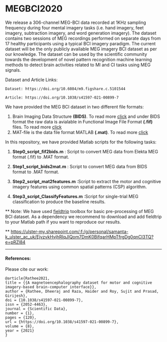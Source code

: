 # MEGBCI2020

We release a 306-channel MEG-BCI data recorded at 1KHz sampling frequency during four mental imagery tasks (i.e. hand imagery, feet imagery, subtraction imagery, and word generation imagery). The dataset contains two sessions of MEG recordings performed on separate days from 17 healthy participants using a typical BCI imagery paradigm. The current dataset will be the only publicly available MEG imagery BCI dataset as per our knowledge. The dataset can be used by the scientific community towards the development of novel pattern recognition machine learning methods to detect brain activities related to MI and CI tasks using MEG signals.

Dataset and Article Links:

```
Dataset: https://doi.org/10.6084/m9.figshare.c.5101544

Article: https://doi.org/10.1038/s41597-021-00899-7
```

We have provided the MEG BCI dataset in two different file formats:

1. Brain Imaging Data Structure **(BIDS)**. To read more [click](https://bids.neuroimaging.io/index.html) and under BIDS format the raw data is avialable in Functional Image File Format **(.fif)** files. To read more [click](https://www.dropbox.com/s/q58whpso2jt9tx0/Fiff.pdf?dl=0) 
2. MAT-file is the data file format MATLAB **(.mat)**. To read more [click](https://in.mathworks.com/help/matlab/import_export/mat-file-versions.html) 

In this repository, we have provided Matlab scripts for the following tasks:

1. **Step0_script_fif2bids.m** :  Script to convert MEG data from Elekta MEG format (.fif) to .MAT format. 

2. **Step1_script_bids2mat.m** :  Script to convert MEG data from BIDS format to .MAT format. 

3. **Step2_script_mat2features.m** :Script to extract the motor and cognitive imagery features using common spatial patterns (CSP) algorithm. 

4. **Step3_script_ClassifyFeatures.m** :Script for single-trial MEG classification to produce the baseline results. 


** Note: We have used [fieldtrip](https://www.fieldtriptoolbox.org/) toolbox for basic pre-processing of MEG BCI dataset. As a dependency we recommend to download and add fieldtrip to your Matlab path if you want to reproduce our results. 

** https://ulster-my.sharepoint.com/:f:/g/personal/samanta-k_ulster_ac_uk/EjvzvkHvjhRIqJlQom7DmK0BifqarHMpTfrgDg0qnCI3TQ?e=pRZl84

***
#### References:

Please cite our work: 
```
@article{Rathee2021,
title = {{A magnetoencephalography dataset for motor and cognitive imagery-based brain-computer interface}},
author = {Rathee, Dheeraj and Raza, Haider and Roy, Sujit and Prasad, Girijesh},
doi = {10.1038/s41597-021-00899-7},
issn = {2052-4463},
journal = {Scientific Data},
number = {1},
pages = {120},
url = {https://doi.org/10.1038/s41597-021-00899-7},
volume = {8},
year = {2021}
}
```
